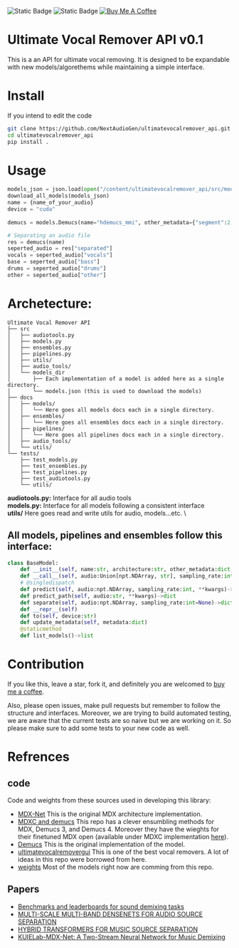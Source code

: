 ![Static Badge](https://img.shields.io/badge/passing-tests-blue)
![Static Badge](https://img.shields.io/badge/pre_release-red)
<a href="https://www.buymeacoffee.com/mohannadbarakat" target="_blank"><img src="https://img.shields.io/badge/-buy_me_a%C2%A0coffee-gray?logo=buy-me-a-coffee" alt="Buy Me A Coffee"></a>

# Ultimate Vocal Remover API v0.1

This is a an API for ultimate vocal removing. It is designed to be expandable with new models/algorethems while maintaining a simple interface. 

# Install
If you intend to edit the code
```bash
git clone https://github.com/NextAudioGen/ultimatevocalremover_api.git
cd ultimatevocalremover_api
pip install .
```
# Usage
```python
models_json = json.load(open("/content/ultimatevocalremover_api/src/models_dir/models.json", "r"))
download_all_models(models_json)
name = {name_of_your_audio}
device = "cuda"
    
demucs = models.Demucs(name="hdemucs_mmi", other_metadata={"segment":2, "split":True}, device=device, logger=None)

# Separating an audio file
res = demucs(name)
seperted_audio = res["separated"]
vocals = seperted_audio["vocals"]
base = seperted_audio["bass"]
drums = seperted_audio["drums"]
other = seperted_audio["other"]
```
# Archetecture:
```text
Ultimate Vocal Remover API
├── src
│   ├── audiotools.py 
│   ├── models.py 
│   ├── ensembles.py
│   ├── pipelines.py
│   ├── utils/
│   ├── audio_tools/
│   └── models_dir
│       ├── Each implementation of a model is added here as a single directory.
│       └── models.json (this is used to download the models)
├── docs
│   ├── models/
│   │   └── Here goes all models docs each in a single directory.
│   ├── ensembles/
│   │   └── Here goes all ensembles docs each in a single directory.
│   ├── pipelines/
│   │   └── Here goes all pipelines docs each in a single directory.
│   ├── audio_tools/
│   └── utils/
└── tests/
    ├── test_models.py
    ├── test_ensembles.py
    ├── test_pipelines.py
    ├── test_audiotools.py
    └── utils/
```
**audiotools.py:** Interface for all audio tools \
**models.py:** Interface for all models following a consistent interface \
**utils/** Here goes read and write utils for audio, models...etc. \

## All models, pipelines and ensembles follow this interface:
```python
class BaseModel:
    def __init__(self, name:str, architecture:str, other_metadata:dict, device=None, logger=None)
    def __call__(self, audio:Union[npt.NDArray, str], sampling_rate:int=None, **kwargs)->dict
    # @singledispatch
    def predict(self, audio:npt.NDArray, sampling_rate:int, **kwargs)->dict
    def predict_path(self, audio:str, **kwargs)->dict
    def separate(self, audio:npt.NDArray, sampling_rate:int=None)->dict
    def __repr__(self)
    def to(self, device:str)
    def update_metadata(self, metadata:dict)
    @staticmethod
    def list_models()->list

```

# Contribution
If you like this, leave a star, fork it, and definitely you are welcomed to [buy me a coffee](https://www.buymeacoffee.com/mohannadbarakat).

Also, please open issues, make pull requests but remember to follow the structure and interfaces. Moreover, we are trying to build automated testing, we are aware that the current tests are so naive but we are working on it. So please make sure to add some tests to your new code as well.

# Refrences
## code
Code and weights from these sources used in developing this library:
- [MDX-Net](https://github.com/kuielab/mdx-net/tree/main) This is the original MDX architecture implementation. 
- [MDXC and demucs](https://github.com/ZFTurbo/MVSEP-MDX23-music-separation-model/tree/main) This repo has a clever ensumbling methods for MDX, Demucs 3, and Demucs 4. Moreover they have the wieghts for their finetuned MDX open (available under MDXC implementation [here](/src/models_dir/mdxc/)).
- [Demucs](https://github.com/facebookresearch/demucs/tree/e976d93ecc3865e5757426930257e200846a520a) This is the original implementation of the model.
- [ultimatevocalremovergui](https://github.com/Anjok07/ultimatevocalremovergui/tree/master) This is one of the best vocal removers. A lot of ideas in this repo were borrowed from here.
- [weights](https://github.com/TRvlvr/model_repo/releases/tag/all_public_uvr_models) Most of the models right now are comming from this repo.

## Papers
- [Benchmarks and leaderboards for sound demixing
tasks](https://arxiv.org/pdf/2305.07489.pdf)
- [MULTI-SCALE MULTI-BAND DENSENETS FOR AUDIO SOURCE SEPARATION](https://arxiv.org/pdf/1706.09588.pdf)
- [HYBRID TRANSFORMERS FOR MUSIC SOURCE SEPARATION](https://arxiv.org/pdf/2211.08553.pdf)
- [KUIELab-MDX-Net: A Two-Stream Neural Network for Music Demixing](https://arxiv.org/abs/2111.12203)

